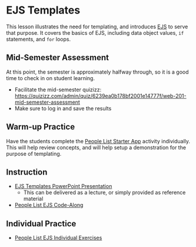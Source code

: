 # EJS Templates
This lesson illustrates the need for templating, and introduces [EJS](https://ejs.co/) to serve that purpose. It covers the basics of EJS, including data object values, `if` statements, and `for` loops.

## Mid-Semester Assessment
At this point, the semester is approximately halfway through, so it is a good time to check in on student learning.

- Facilitate the mid-semester quizizz: https://quizizz.com/admin/quiz/6239ea0b178bf2001e14777f/web-201-mid-semester-assessment
- Make sure to log in and save the results

## Warm-up Practice
Have the students complete the [People List Starter App](PeopleListStarterApp.md) activity individually. This will help review concepts, and will help setup a demonstration for the purpose of templating.

## Instruction
- [EJS Templates PowerPoint Presentation](EjsTemplates.pptx)
    - This can be delivered as a lecture, or simply provided as reference material
- [People List EJS Code-Along](PeopleListEjsCodeAlong.md)

## Individual Practice
- [People List EJS Individual Exercises](PeopleListEjsIndividualExercises.md)